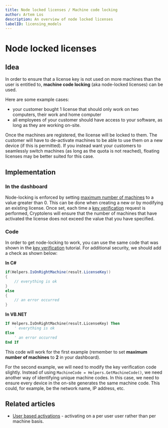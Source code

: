 ```yaml
---
title: Node locked licenses / Machine code locking
author: Artem Los
description: An overview of node locked licenses
labelID: licensing_models
---
```


# Node locked licenses

## Idea
In order to ensure that a license key is not used on more machines than the user is entitled to, **machine code locking** (aka node-locked licenses) can be used.

Here are some example cases:

* your customer bought 1 license that should only work on two computers, their work and home computer
* all employees of your customer should have access to your software, as long as they are working on-site.

Once the machines are registered, the license will be locked to them. The customer will have to de-activate machines to be able to use them on a new device (if this is permitted). If you instead want your customers to seamlessly switch machines (as long as the quota is not reached), floating licenses may be better suited for this case.

## Implementation

### In the dashboard

Node-locking is enforced by setting [maximum number of machines](/web-interface/maximum-number-of-machines) to a value greater than 0. This can be done when creating a new or by modifying an existing license. Once set, each time a [key verification](/examples/key-verification) request is performed, Cryptolens will ensure that the number of machines that have activated the license does not exceed the value that you have specified.

### Code
In order to get node-locking to work, you can use the same code that was shown in the [key verification](/examples/key-verification) tutorial.
For additional security, we should add a check as shown below:

**In C#**

```cs
if(Helpers.IsOnRightMachine(result.LicenseKey)) 
{
    // everything is ok
}
else
{
    // an error occurred
} 

```

**In VB.NET**

```vb
If Helpers.IsOnRightMachine(result.LicenseKey) Then
    ' everything is ok
Else
    ' an error occurred
End If
```

This code will work for the first example (remember to set **maximum number of machines** to **2** in your dashboard).

For the second example, we will need to modify the key verification code slightly. Instead of using `MachineCode = Helpers.GetMachineCode()`, we need another way of identifying unique machine codes. In this case, we need to ensure every device in the on-site generates the same machine code. This could, for example, be the network name, IP address, etc.

## Related articles

* [User based activations](/licensing-models/user-based-activations) - activating on a per user user rather than per machine basis.